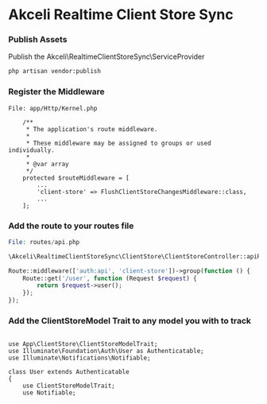 # Akceli Realtime Client Store Sync

### Publish Assets
Publish the Akceli\RealtimeClientStoreSync\ServiceProvider
```bash
php artisan vendor:publish

```

### Register the Middleware
    
```
File: app/Http/Kernel.php

    /**
     * The application's route middleware.
     *
     * These middleware may be assigned to groups or used individually.
     *
     * @var array
     */
    protected $routeMiddleware = [
        ...
        'client-store' => FlushClientStoreChangesMiddleware::class,
        ...
    ];
```

### Add the route to your routes file
```php
File: routes/api.php

\Akceli\RealtimeClientStoreSync\ClientStore\ClientStoreController::apiRoutes();

Route::middleware(['auth:api', 'client-store'])->group(function () {
    Route::get('/user', function (Request $request) {
        return $request->user();
    });
});


```

### Add the ClientStoreModel Trait to any model you with to track
```

use App\ClientStore\ClientStoreModelTrait;
use Illuminate\Foundation\Auth\User as Authenticatable;
use Illuminate\Notifications\Notifiable;

class User extends Authenticatable
{
    use ClientStoreModelTrait;
    use Notifiable;

```

